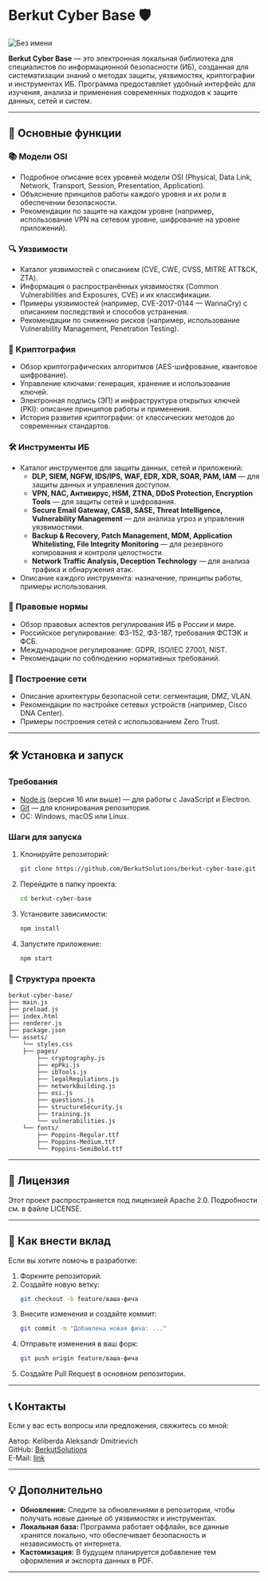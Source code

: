 # Berkut Cyber Base 🛡️
![Без имени](https://github.com/user-attachments/assets/7b59b131-d706-411f-a979-60c723078b01)

**Berkut Cyber Base** — это электронная локальная библиотека для специалистов по информационной безопасности (ИБ), созданная для систематизации знаний о методах защиты, уязвимостях, криптографии и инструментах ИБ. Программа предоставляет удобный интерфейс для изучения, анализа и применения современных подходов к защите данных, сетей и систем.

---

## 🚀 Основные функции

### 📚 Модели OSI
- Подробное описание всех уровней модели OSI (Physical, Data Link, Network, Transport, Session, Presentation, Application).
- Объяснение принципов работы каждого уровня и их роли в обеспечении безопасности.
- Рекомендации по защите на каждом уровне (например, использование VPN на сетевом уровне, шифрование на уровне приложений).

### 🔍 Уязвимости
- Каталог уязвимостей с описанием (CVE, CWE, CVSS, MITRE ATT&CK, ZTA).
- Информация о распространённых уязвимостях (Common Vulnerabilities and Exposures, CVE) и их классификации.
- Примеры уязвимостей (например, CVE-2017-0144 — WannaCry) с описанием последствий и способов устранения.
- Рекомендации по снижению рисков (например, использование Vulnerability Management, Penetration Testing).

### 🔐 Криптография
- Обзор криптографических алгоритмов (AES-шифрование, квантовое шифрование).
- Управление ключами: генерация, хранение и использование ключей.
- Электронная подпись (ЭП) и инфраструктура открытых ключей (PKI): описание принципов работы и применения.
- История развития криптографии: от классических методов до современных стандартов.

### 🛠 Инструменты ИБ
- Каталог инструментов для защиты данных, сетей и приложений:
  - **DLP, SIEM, NGFW, IDS/IPS, WAF, EDR, XDR, SOAR, PAM, IAM** — для защиты данных и управления доступом.
  - **VPN, NAC, Антивирус, HSM, ZTNA, DDoS Protection, Encryption Tools** — для защиты сетей и шифрования.
  - **Secure Email Gateway, CASB, SASE, Threat Intelligence, Vulnerability Management** — для анализа угроз и управления уязвимостями.
  - **Backup & Recovery, Patch Management, MDM, Application Whitelisting, File Integrity Monitoring** — для резервного копирования и контроля целостности.
  - **Network Traffic Analysis, Deception Technology** — для анализа трафика и обнаружения атак.
- Описание каждого инструмента: назначение, принципы работы, примеры использования.

### 📜 Правовые нормы
- Обзор правовых аспектов регулирования ИБ в России и мире.
- Российское регулирование: ФЗ-152, ФЗ-187, требования ФСТЭК и ФСБ.
- Международное регулирование: GDPR, ISO/IEC 27001, NIST.
- Рекомендации по соблюдению нормативных требований.

### 📖 Построение сети
- Описание архитектуры безопасной сети: сегментация, DMZ, VLAN.
- Рекомендации по настройке сетевых устройств (например, Cisco DNA Center).
- Примеры построения сетей с использованием Zero Trust.

---

## 🛠 Установка и запуск

### Требования
- [Node.js](https://nodejs.org/) (версия 16 или выше) — для работы с JavaScript и Electron.
- [Git](https://git-scm.com/) — для клонирования репозитория.
- ОС: Windows, macOS или Linux.

### Шаги для запуска
1. Клонируйте репозиторий:
   ```bash
   git clone https://github.com/BerkutSolutions/berkut-cyber-base.git
   ```

2. Перейдите в папку проекта:
   ```bash
   cd berkut-cyber-base
   ```

3. Установите зависимости:
   ```bash
   npm install
   ```

4. Запустите приложение:
   ```bash
   npm start
   ```

### 📂 Структура проекта
```plaintext
berkut-cyber-base/
├── main.js
├── preload.js
├── index.html
├── renderer.js
├── package.json
└── assets/
    └── styles.css
	├── pages/
		├── cryptography.js
		├── epPki.js
		├── ibTools.js
		├── legalRegulations.js
		├── networkBuilding.js
		├── osi.js
		├── questions.js
		├── structureSecurity.js
		├── training.js
		└── vulnerabilities.js	
    └── fonts/
        ├── Poppins-Regular.ttf
        ├── Poppins-Medium.ttf
        └── Poppins-SemiBold.ttf
```

---

## 📄 Лицензия
Этот проект распространяется под лицензией Apache 2.0. Подробности см. в файле LICENSE.

---

## 🤝 Как внести вклад
Если вы хотите помочь в разработке:

1. Форкните репозиторий.
2. Создайте новую ветку:
   ```bash
   git checkout -b feature/ваша-фича
   ```
3. Внесите изменения и создайте коммит:
   ```bash
   git commit -m "Добавлена новая фича: ..."
   ```
4. Отправьте изменения в ваш форк:
   ```bash
   git push origin feature/ваша-фича
   ```
5. Создайте Pull Request в основном репозитории.

---

## 📞 Контакты
Если у вас есть вопросы или предложения, свяжитесь со мной:

Автор: Keliberda Aleksandr Dmitrievich  
GitHub: [BerkutSolutions](https://github.com/BerkutSolutions)  
E-Mail: [link](mailto:aleksandr@keliberda.ru)

---

## 💡 Дополнительно
- **Обновления:** Следите за обновлениями в репозитории, чтобы получать новые данные об уязвимостях и инструментах.
- **Локальная база:** Программа работает оффлайн, все данные хранятся локально, что обеспечивает безопасность и независимость от интернета.
- **Кастомизация:** В будущем планируется добавление тем оформления и экспорта данных в PDF.

---
